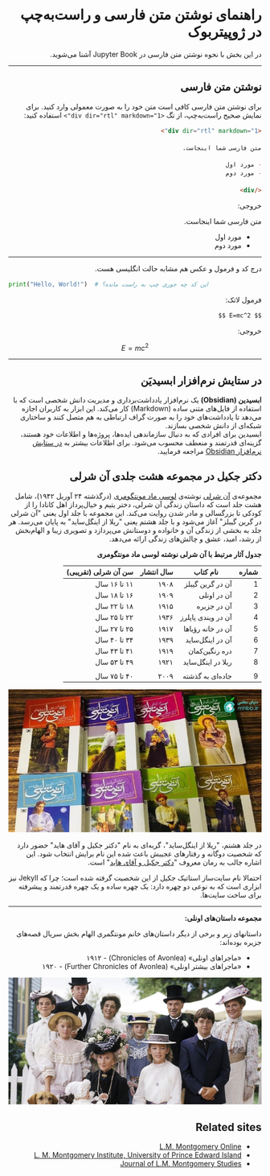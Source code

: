 <div dir="rtl" markdown="1">

# راهنمای نوشتن متن فارسی و راست‌به‌چپ در ژوپیتربوک

در این بخش با نحوه نوشتن متن فارسی در Jupyter Book آشنا می‌شوید.

---

## نوشتن متن فارسی

برای نوشتن متن فارسی کافی است متن خود را به صورت معمولی وارد کنید. برای نمایش صحیح راست‌به‌چپ، از تگ `<div dir="rtl" markdown="1">` استفاده کنید:

```markdown
<div dir="rtl" markdown="1">

متن فارسی شما اینجاست.

- مورد اول
- مورد دوم

</div>
```

خروجی:

متن فارسی شما اینجاست.

- مورد اول
- مورد دوم

---

درج کد و فرمول و عکس هم مشابه حالت انگلیسی هست.


<div dir="ltr" markdown="1">

```python
print("Hello, World!")  # این کد چه جوری چپ به راست مانده؟
```

</div>

فرمول لاتک:

```markdown
$$ E=mc^2 $$
```

خروجی:

$$ E=mc^2 $$

---

##  در ستایش نرم‌افزار ابسیدیَن

**ابسیدین (Obsidian)** یک نرم‌افزار یادداشت‌برداری و مدیریت دانش شخصی است که با استفاده از فایل‌های متنی ساده (Markdown) کار می‌کند. این ابزار به کاربران اجازه می‌دهد تا یادداشت‌های خود را به صورت گراف ارتباطی به هم متصل کنند و ساختاری شبکه‌ای از دانش شخصی بسازند.  
ابسیدین برای افرادی که به دنبال سازماندهی ایده‌ها، پروژه‌ها و اطلاعات خود هستند، گزینه‌ای قدرتمند و منعطف محسوب می‌شود.
برای اطلاعات بیشتر به 
[ در ستایش نرم‌افزار Obsidian](https://aprd.ir/about-obsidian/)
مراجعه فرمایید.

##  دکتر جکیل در مجموعه هشت جلدی آن شرلی

مجموعه‌ی 
[آن شرلی](https://fa.wikipedia.org/wiki/%D8%A2%D9%86_%D8%B4%D8%B1%D9%84%DB%8C)
 نوشته‌ی [لوسی ماد مونتگومری](https://fa.wikipedia.org/wiki/%D9%84%D9%88%D8%B3%DB%8C_%D9%85%D8%A7%D8%AF_%D9%85%D9%88%D9%86%D8%AA%DA%AF%D9%88%D9%85%D8%B1%DB%8C) (درگذشته	۲۴ آوریل ۱۹۴۲)، شامل هشت جلد است که داستان زندگی آن شرلی، دختر یتیم و خیال‌پرداز اهل کانادا را از کودکی تا بزرگسالی و مادر شدن روایت می‌کند. این مجموعه با جلد اول یعنی "آن شرلی در گرین گیبلز" آغاز می‌شود و با جلد هشتم یعنی "ریلا از اینگل‌ساید"  به پایان می‌رسد. هر جلد به بخشی از زندگی آن و خانواده و دوستانش می‌پردازد و تصویری زیبا و الهام‌بخش از رشد، امید، عشق و چالش‌های زندگی ارائه می‌دهد.

**جدول آثار مرتبط با آن شرلی نوشته لوسی ماد مونتگومری**


| شماره | نام کتاب                              | سال انتشار | سن آن شرلی (تقریبی) |
|-------|---------------------------------------|------------|---------------------|
| 1     | آن در گرین گیبلز                      | ۱۹۰۸       | ۱۱ تا ۱۶ سال        |
| 2     | آن در اونلی                           | ۱۹۰۹       | ۱۶ تا ۱۸ سال        |
| 3     | آن در جزیره                           | ۱۹۱۵       | ۱۸ تا ۲۲ سال        |
| 4     | آن در ویندی پاپلرز          | ۱۹۳۶       | ۲۲ تا ۲۵ سال        |
| 5     | آن در خانه رؤیاها                     | ۱۹۱۷       | ۲۵ تا ۲۷ سال        |
| 6     | آن در اینگل‌ساید                      | ۱۹۳۹       | ۳۴ تا ۴۰ سال        |
| 7     | دره رنگین‌کمان                        | ۱۹۱۹       | ۴۱ تا ۴۳ سال        |
| 8     | ریلا در اینگل‌ساید                    | ۱۹۲۱       | ۴۹ تا ۵۳ سال        |
|       |                         |            |                     |
| 9     | جاده‌ای به گذشته             | ۲۰۰۹       | ۴۰ تا ۷۵ سال        |


![مجموعه هشت جلدی آن شرلی](images/anne-collection.jpg)

در جلد هشتم، "ریلا از اینگل‌ساید"، گربه‌ای به نام "دکتر جکیل و آقای هاید" حضور دارد که شخصیت دوگانه و رفتارهای عجیبش باعث شده این نام برایش انتخاب شود. این اشاره جالب به رمان معروف "[دکتر جکیل و آقای هاید](https://en.wikipedia.org/wiki/Strange_Case_of_Dr_Jekyll_and_Mr_Hyde)" است.

احتمالا نام سایت‌ساز استاتیک جکیل از این شخصیت گرفته شده است؛ چرا که Jekyll نیز ابزاری است که به نوعی دو چهره دارد: یک چهره ساده و یک چهره قدرتمند و پیشرفته برای ساخت سایت‌ها.

---

**مجموعه داستان‌های اونلی:**

داستانهای زیر و برخی از دیگر داستان‌های خانم مونتگمری الهام بخش سریال قصه‌های جزیره بوده‌اند:

- «ماجراهای اونلی» (Chronicles of Avonlea) - ۱۹۱۲
- «ماجراهای بیشتر اونلی» (Further Chronicles of Avonlea) - ۱۹۲۰

![](images/road-to-avonlea.jpg)

## Related sites

- [L.M. Montgomery Online](https://lmmonline.org/)
- [L. M. Montgomery Institute, University of Prince Edward Island](https://lmmontgomery.ca/)
- [Journal of L.M. Montgomery Studies](https://journaloflmmontgomerystudies.ca/)

</div>